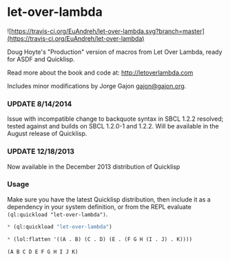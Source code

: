 # let-over-lambda

![https://travis-ci.org/EuAndreh/let-over-lambda.svg?branch=master](https://travis-ci.org/EuAndreh/let-over-lambda)

Doug Hoyte's "Production" version of macros from Let Over Lambda, ready for ASDF and Quicklisp.

Read more about the book and code at: http://letoverlambda.com

Includes minor modifications by Jorge Gajon <gajon@gajon.org>.

### UPDATE 8/14/2014

Issue with incompatible change to backquote syntax in SBCL 1.2.2 resolved; tested against and builds on SBCL 1.2.0-1 and 1.2.2.  Will be available in the August release of Quicklisp.

### UPDATE 12/18/2013

Now available in the December 2013 distribution of Quicklisp

### Usage

Make sure you have the latest Quicklisp distribution, then include it as a dependency in your system definition, or from the REPL evaluate `(ql:quickload "let-over-lambda")`.

```lisp
* (ql:quickload "let-over-lambda")

* (lol:flatten '((A . B) (C . D) (E . (F G H (I . J) . K))))

(A B C D E F G H I J K)
```
